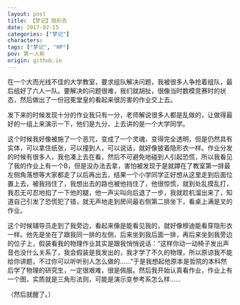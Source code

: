 ```yaml
---
layout: post
title: 【梦记】隐形衣
date: 2017-02-15
categories: ["梦记"]
characters: 
tags: ["梦记", "HP"]
pov: 第一人称
origin: github.io
---
```


在一个大而光线不佳的大学教室，要求组队解决问题，我被很多人争抢着组队，最后组好了六人一队。要解决的问题很难，我们就胡扯，很像当时数模竞赛时的状态，然后做出了一份冠冕堂皇的看起来很厉害的作业交上去。

发下来的时候发现十分的作业我只有一分，老师解说很多人都是乱做的，让做得最好的一组上来演示一下，他们是九分，上去讲的是一个大学同学。

这个时候我好像被施了一个恶咒，变成了一个灵魂，变得完全透明，但是仍然具有实体，可以拿住纸张，可以撞到人，可以说话，就好像披着隐形衣一样。作业分发的时候有很多人，我也凑上去在看，然后不可避免地碰到人引起恐慌，所以我看见了我的作业上有一个B，但是没办法去拿，害怕被发现于是就蹲在了教室第一排最左侧角落想等大家都走了以后再出去，结果一个小学同学正好想从这里走到后面位置上去，被我挡住了，我想出去的路也被他挡住了，他很惊慌，就到处乱摸乱打，我忍无可忍地掐了一下他的腿，他一声尖叫向后退了一步，我就趁机溜出来了，知道自己引发了恐慌犯了错，就无声地走到房间最右侧第二排坐下，看桌上满是叉的作业。

这个时候辅导员走到了我旁边，看起来像是能看见我的，就好像穆迪能看穿隐形衣一样。他先是坐在了跟我同一排的左侧，后来坐到我后面一排，再后来坐到我旁边的位子上，假装看我的物理作业其实是跟我悄悄说话：“这样你动一动椅子发出声音也没什么关系了，我会假装是我发出的，我才学了不久的物理，所以原谅我不能给你讲题，不过你可以听听别人怎么做的……”于是我想起他原本是哲院的本科然后学了物理的研究生，一定很艰难，很是佩服。然后我开始认真看作业，作业上有一个图，实质就是三角形法则，可能是演示变参考系怎么样……

（然后就醒了。）